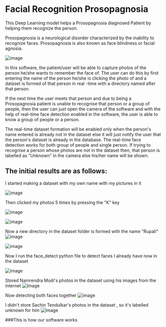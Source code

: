 # Facial Recognition Prosopagnosia
 

This Deep Learning model helps a Prosopagnosia diagnosed Patient by helping them recognize the person.

Prosopagnosia is a neurological disorder characterized by the inability to recognize faces. Prosopagnosia is also known as face blindness or facial agnosia.

![image](https://user-images.githubusercontent.com/53809748/109661549-18696700-7b90-11eb-9bb3-74c3a57ed986.png)

In this software, the patient/user will be able to capture photos of the person he/she wants to remember the face of.
The user can do this by first entering the name of the person he/she is clicking the photo of and a dataset is formed of that person in real -time with a directory named after that person. 

If the next time the user meets that person and due to being a Prosopagnosia patient is unable to recognise that person or a group of people, then the user can just open the camera of the software and with the help of real-time face detection enabled in the software, the user is able to know a group of people or a person.


The real-time dataset formation will be enabled only when the person's name entered is already not in the dataset else it will just notify the user that the person's dataset is already in the database.
The real-time face detection works for both group of people and single person. If trying to recognise a person whose photos are not in the dataset then, that person is labelled as "Unknown" in the camera else his/her name will be shown.

## The initial results are as follows:
I started making a dataset with my own name with my pictures in it

![image](https://user-images.githubusercontent.com/66245321/119335421-fb819300-bca9-11eb-812a-b515565a77e7.png)

Then clicked my photos 5 times by pressing the "K" key

![image](https://user-images.githubusercontent.com/66245321/119339562-ebb87d80-bcae-11eb-8b49-1af62ad14983.png)

![image](https://user-images.githubusercontent.com/66245321/119339736-2de1bf00-bcaf-11eb-8464-905b59da83f8.png)

Now a new directory in the dataset folder is formed with the name "Rupali"
![image](https://user-images.githubusercontent.com/66245321/119339836-4eaa1480-bcaf-11eb-95d2-270d5f8c8bb0.png)

![image](https://user-images.githubusercontent.com/66245321/119339866-58337c80-bcaf-11eb-90ce-cc5c95cf54f0.png)

Now I run the face_detect python file to detect faces I already have now in the dataset

![image](https://user-images.githubusercontent.com/66245321/119340350-0a6b4400-bcb0-11eb-9749-176bd1f0a863.png)

Stored Namrendra Modi's photos in the dataset using his images from the internet
![image](https://user-images.githubusercontent.com/66245321/119340063-9d57ae80-bcaf-11eb-98c4-75ae4f178f19.png)

Now detecting both faces together
![image](https://user-images.githubusercontent.com/66245321/119340090-a8124380-bcaf-11eb-92fe-45dee38c6163.png)

I didn't store Sachin Tendulkar's photos in the dataset , so it's labelled unknown for him
![image](https://user-images.githubusercontent.com/66245321/119340193-d2640100-bcaf-11eb-98c9-b3506a411737.png)

###This is how our software works










